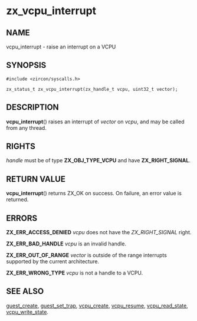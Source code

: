 # zx_vcpu_interrupt

## NAME

<!-- Updated by scripts/update-docs-from-abigen, do not edit this section manually. -->

vcpu_interrupt - raise an interrupt on a VCPU

## SYNOPSIS

```
#include <zircon/syscalls.h>

zx_status_t zx_vcpu_interrupt(zx_handle_t vcpu, uint32_t vector);
```

## DESCRIPTION

**vcpu_interrupt**() raises an interrupt of *vector* on *vcpu*, and may be
called from any thread.

## RIGHTS

<!-- Updated by scripts/update-docs-from-abigen, do not edit this section manually. -->

*handle* must be of type **ZX_OBJ_TYPE_VCPU** and have **ZX_RIGHT_SIGNAL**.

## RETURN VALUE

**vcpu_interrupt**() returns ZX_OK on success. On failure, an error value is
returned.

## ERRORS

**ZX_ERR_ACCESS_DENIED** *vcpu* does not have the *ZX_RIGHT_SIGNAL* right.

**ZX_ERR_BAD_HANDLE** *vcpu* is an invalid handle.

**ZX_ERR_OUT_OF_RANGE** *vector* is outside of the range interrupts supported by
the current architecture.

**ZX_ERR_WRONG_TYPE** *vcpu* is not a handle to a VCPU.

## SEE ALSO

[guest_create](guest_create.md),
[guest_set_trap](guest_set_trap.md),
[vcpu_create](vcpu_create.md),
[vcpu_resume](vcpu_resume.md),
[vcpu_read_state](vcpu_read_state.md),
[vcpu_write_state](vcpu_write_state.md).
